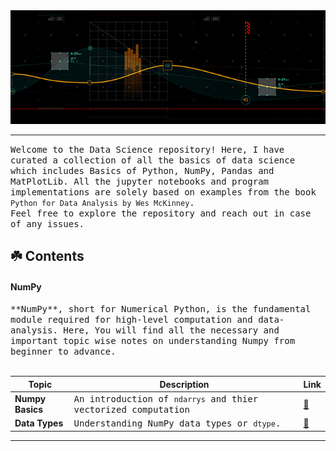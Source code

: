 
<img src="assets/Header2.gif">

---

<samp> Welcome to the Data Science repository! Here, I have curated a collection of all the basics of data science which includes Basics of Python, NumPy, Pandas and MatPlotLib. All the jupyter notebooks and program implementations are solely based on examples from the book `Python for Data Analysis by Wes McKinney`.
<br>
Feel free to explore the repository and reach out in case of any issues.
</samp>

## ☘️ Contents

#### NumPy

<samp>
  **NumPy**, short for Numerical Python, is the fundamental module required for high-level computation and data-analysis.
  Here, You will find all the necessary and important topic wise notes on understanding Numpy from beginner to advance.
  <br>

  </br>
</samp>

| Topic                 | Description                                                                     | Link |
|-----------------------|---------------------------------------------------------------------------------|------|
| **Numpy Basics**      | <samp> An introduction of `ndarrys` and thier vectorized computation </samp>    | [🔗](https://github.com/abhicodes07/Data-Science/blob/main/02_Numpy_Basics/01_Numpy_Basics.ipynb) |
| **Data Types**        | <samp> Understanding NumPy data types or `dtype`. </samp>                       | [🔗](https://github.com/abhicodes07/Data-Science/blob/main/02_Numpy_Basics/02_Data_Types_for_ndarrays.ipynb) |

---
